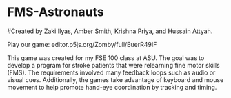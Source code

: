 # FMS-Astronauts
#Created by Zaki Ilyas, Amber Smith, Krishna Priya, and Hussain Attyah.

Play our game: editor.p5js.org/Zomby/full/EuerR49IF

This game was created for my FSE 100 class at ASU. The goal was to develop a program for stroke patients that were relearning fine motor skills (FMS). The requirements involved many feedback loops such as audio or visual cues. Additionally, the games take advantage of keyboard and mouse movement to help promote hand-eye coordination by tracking and timing. 
